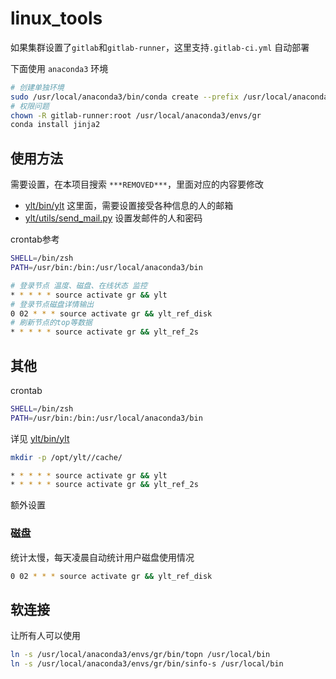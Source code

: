 # linux_tools

如果集群设置了`gitlab`和`gitlab-runner`，这里支持`.gitlab-ci.yml` 自动部署

下面使用 `anaconda3` 环境

```bash
# 创建单独环境
sudo /usr/local/anaconda3/bin/conda create --prefix /usr/local/anaconda3/envs/gr python=3.11
# 权限问题
chown -R gitlab-runner:root /usr/local/anaconda3/envs/gr
conda install jinja2
```

## 使用方法

需要设置，在本项目搜索 `***REMOVED***`，里面对应的内容要修改

- [ylt/bin/ylt](ylt/bin/ylt) 这里面，需要设置接受各种信息的人的邮箱
- [ylt/utils/send_mail.py](ylt/utils/send_mail.py) 设置发邮件的人和密码


crontab参考

```bash
SHELL=/bin/zsh
PATH=/usr/bin:/bin:/usr/local/anaconda3/bin

# 登录节点 温度、磁盘、在线状态 监控
* * * * * source activate gr && ylt
# 登录节点磁盘详情输出
0 02 * * * source activate gr && ylt_ref_disk
# 刷新节点的top等数据
* * * * * source activate gr && ylt_ref_2s

```

## 其他

crontab

```bash
SHELL=/bin/zsh
PATH=/usr/bin:/bin:/usr/local/anaconda3/bin
```


详见 [ylt/bin/ylt](ylt/bin/ylt)

```bash
mkdir -p /opt/ylt//cache/
```

```bash
* * * * * source activate gr && ylt
* * * * * source activate gr && ylt_ref_2s
```

额外设置

### 磁盘

统计太慢，每天凌晨自动统计用户磁盘使用情况

```bash
0 02 * * * source activate gr && ylt_ref_disk
```

## 软连接

让所有人可以使用

```bash
ln -s /usr/local/anaconda3/envs/gr/bin/topn /usr/local/bin
ln -s /usr/local/anaconda3/envs/gr/bin/sinfo-s /usr/local/bin
```